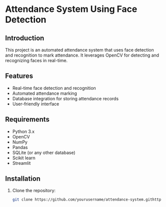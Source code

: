 # Attendance System Using Face Detection

## Introduction
This project is an automated attendance system that uses face detection and recognition to mark attendance. It leverages OpenCV for detecting and recognizing faces in real-time.

## Features
- Real-time face detection and recognition
- Automated attendance marking
- Database integration for storing attendance records
- User-friendly interface

## Requirements
- Python 3.x
- OpenCV
- NumPy
- Pandas
- SQLite (or any other database)
- Scikit learn
- Streamlit

## Installation
1. Clone the repository:
   ```bash
   git clone https://github.com/yourusername/attendance-system.githttps://github.com/AshishhAmin/Attendance-system-using-face-detection.git

